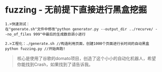 # fuzzing - 无前提下直接进行黑盒挖掘

```
1.>快速测试：
在"generate.sh"文件中修改"python generator.py --output_dir ../recurve/ --no_of_files 999"中最后的生成数目调小进行

2.>工程化：./generate.sh //构造利用页面，创建1000个页面进行长时间的自动黑盒
python fuzzing.py //开始奔跑!
```
> 核心是使用了谷歌的domato项目，创造了这个小小的自动化机器人，希望你能找到Crash，如果找到了请告诉我。
```


